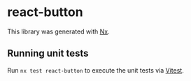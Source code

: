 # react-button

This library was generated with [Nx](https://nx.dev).

## Running unit tests

Run `nx test react-button` to execute the unit tests via [Vitest](https://vitest.dev/).
